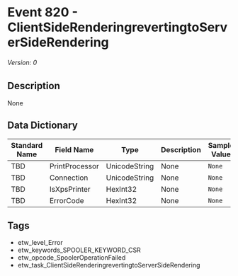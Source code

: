 # Event 820 - ClientSideRenderingrevertingtoServerSideRendering
###### Version: 0

## Description
None

## Data Dictionary
|Standard Name|Field Name|Type|Description|Sample Value|
|---|---|---|---|---|
|TBD|PrintProcessor|UnicodeString|None|`None`|
|TBD|Connection|UnicodeString|None|`None`|
|TBD|IsXpsPrinter|HexInt32|None|`None`|
|TBD|ErrorCode|HexInt32|None|`None`|

## Tags
* etw_level_Error
* etw_keywords_SPOOLER_KEYWORD_CSR
* etw_opcode_SpoolerOperationFailed
* etw_task_ClientSideRenderingrevertingtoServerSideRendering